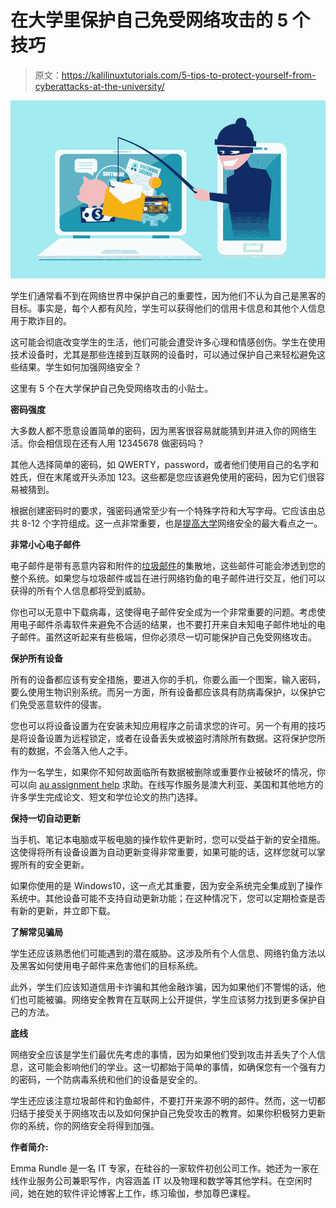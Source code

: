 # 在大学里保护自己免受网络攻击的 5 个技巧

> 原文：<https://kalilinuxtutorials.com/5-tips-to-protect-yourself-from-cyberattacks-at-the-university/>

[![5 Tips to Protect Yourself from Cyberattacks at The University](img/915b1cd39c46d8f4b01d324fc142c982.png "5 Tips to Protect Yourself from Cyberattacks at The University")](https://1.bp.blogspot.com/-Lak73yj6oos/XlfweUL9uKI/AAAAAAAAHvw/c-weA5YmArA4v8DV9wZhH8cbBLUCkkj_wCLcBGAsYHQ/s1600/cyber%2Battacks.jpg)

学生们通常看不到在网络世界中保护自己的重要性，因为他们不认为自己是黑客的目标。事实是，每个人都有风险，学生可以获得他们的信用卡信息和其他个人信息用于欺诈目的。

这可能会彻底改变学生的生活，他们可能会遭受许多心理和情感创伤。学生在使用技术设备时，尤其是那些连接到互联网的设备时，可以通过保护自己来轻松避免这些结果。学生如何加强网络安全？

这里有 5 个在大学保护自己免受网络攻击的小贴士。

**密码强度**

大多数人都不愿意设置简单的密码，因为黑客很容易就能猜到并进入你的网络生活。你会相信现在还有人用 12345678 做密码吗？

其他人选择简单的密码，如 QWERTY，password，或者他们使用自己的名字和姓氏，但在末尾或开头添加 123。这些都是您应该避免使用的密码，因为它们很容易被猜到。

根据创建密码时的要求，强密码通常至少有一个特殊字符和大写字母。它应该由总共 8-12 个字符组成。这一点非常重要，也是[提高大学](https://lifebeyondnumbers.com/4-ways-to-improve-cybersecurity-at-college/)网络安全的最大看点之一。

**非常小心电子邮件**

电子邮件是带有恶意内容和附件的[垃圾邮件](https://www.symantec.com/connect/articles/spam-mail-type-email-spam-virus-ransomware-and-malware-email-spam)的集散地，这些邮件可能会渗透到您的整个系统。如果您与垃圾邮件或旨在进行网络钓鱼的电子邮件进行交互，他们可以获得的所有个人信息都将受到威胁。

你也可以无意中下载病毒，这使得电子邮件安全成为一个非常重要的问题。考虑使用电子邮件杀毒软件来避免不合适的结果，也不要打开来自未知电子邮件地址的电子邮件。虽然这听起来有些极端，但你必须尽一切可能保护自己免受网络攻击。

**保护所有设备**

所有的设备都应该有安全措施，要进入你的手机，你要么画一个图案，输入密码，要么使用生物识别系统。而另一方面，所有设备都应该具有防病毒保护，以保护它们免受恶意软件的侵害。

您也可以将设备设置为在安装未知应用程序之前请求您的许可。另一个有用的技巧是将设备设置为远程锁定，或者在设备丢失或被盗时清除所有数据。这将保护您所有的数据，不会落入他人之手。

作为一名学生，如果你不知何故面临所有数据被删除或重要作业被破坏的情况，你可以向 [au assignment help](https://au-assignmenthelp.com/) 求助。在线写作服务是澳大利亚、美国和其他地方的许多学生完成论文、短文和学位论文的热门选择。

**保持一切自动更新**

当手机、笔记本电脑或平板电脑的操作软件更新时，您可以受益于新的安全措施。这使得将所有设备设置为自动更新变得非常重要，如果可能的话，这样您就可以掌握所有的安全更新。

如果你使用的是 Windows10，这一点尤其重要，因为安全系统完全集成到了操作系统中。其他设备可能不支持自动更新功能；在这种情况下，您可以定期检查是否有新的更新，并立即下载。

**了解常见骗局**

学生还应该熟悉他们可能遇到的潜在威胁。这涉及所有个人信息、网络钓鱼方法以及黑客如何使用电子邮件来危害他们的目标系统。

此外，学生们应该知道信用卡诈骗和其他金融诈骗，因为如果他们不警惕的话，他们也可能被骗。网络安全教育在互联网上公开提供，学生应该努力找到更多保护自己的方法。

**底线**

网络安全应该是学生们最优先考虑的事情，因为如果他们受到攻击并丢失了个人信息，这可能会影响他们的学业。这一切都始于简单的事情，如确保您有一个强有力的密码，一个防病毒系统和他们的设备是安全的。

学生还应该注意垃圾邮件和钓鱼邮件，不要打开来源不明的邮件。然而，这一切都归结于接受关于网络攻击以及如何保护自己免受攻击的教育。如果你积极努力更新你的系统，你的网络安全将得到加强。

**作者简介:**

Emma Rundle 是一名 IT 专家，在硅谷的一家软件初创公司工作。她还为一家在线作业服务公司兼职写作，内容涵盖 IT 以及物理和数学等其他学科。在空闲时间，她在她的软件评论博客上工作，练习瑜伽，参加尊巴课程。